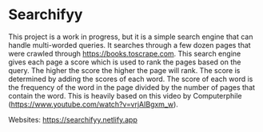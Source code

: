 # Searchifyy
This project is a work in progress, but it is a simple search engine that can handle multi-worded queries. It searches through a few dozen pages that were crawled through https://books.toscrape.com. This search engine gives each page a score which is used to rank the pages based on the query. The higher the score the higher the page will rank. The score is determined by adding the scores of each word. The score of each word is the frequency of the word in the page divided by the number of pages that contain the word. This is heavily based on this video by Computerphile (https://www.youtube.com/watch?v=vrjAIBgxm_w).

Websites: https://searchifyy.netlify.app
